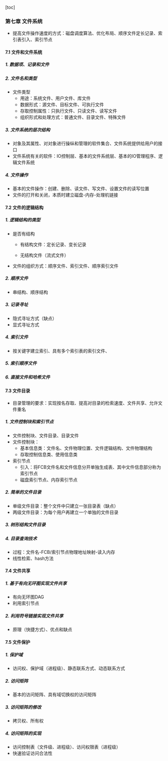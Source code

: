 [toc]

### 第七章 文件系统

* 提高文件操作速度的方式：磁盘调度算法、优化布局、顺序文件定长记录、索引表引入、索引节点

#### 7.1 文件和文件系统

##### 1. 数据项、记录和文件

##### 2. 文件名和类型

* 文件类型
  * 用途：系统文件、用户文件、库文件
  * 数据形式：源文件、目标文件、可执行文件
  * 存取控制属性：只执行文件、只读文件、读写文件
  * 组织形式和处理方式：普通文件、目录文件、特殊文件

##### 3. 文件系统的层次结构

* 对象及其属性、对对象进行操纵和管理的软件集合、文件系统提供给用户的接口
* 文件系统有关的软件：IO控制层、基本的文件系统层、基本的IO管理程序、逻辑文件系统

##### 4. 文件操作

* 基本的文件操作：创建、删除、读文件、写文件、设置文件的读写位置
* 文件的打开和关闭，本质时建立磁盘-内存-处理机链接

#### 7.2 文件的逻辑结构

##### 1. 逻辑结构的类型

* 是否有结构

  * 有结构文件：定长记录、变长记录

  * 无结构文件（流式文件）

* 文件的组织方式：顺序文件、索引文件、顺序索引文件

##### 2. 顺序文件

* 串结构、顺序结构

##### 3. 记录寻址

* 隐式寻址方式（缺点）
* 显式寻址方式

##### 4. 索引文件

* 按关键字建立索引、具有多个索引表的索引文件、

##### 5. 索引顺序文件

##### 6. 直接文件和哈希文件

#### 7.3 文件目录

* 目录管理的要求：实现按名存取、提高对目录的检索速度、文件共享、允许文件重名

##### 1. 文件控制块和索引节点

* 文件控制块、文件目录、目录文件
* 文件控制块：
  * 基本信息类：文件名、文件物理位置、文件逻辑结构、文件物理结构
  * 存取控制信息类、使用信息类
* 索引节点
  * 引入：将FCB文件名和文件信息分开单独生成表、其中文件信息部分称为索引节点
  * 磁盘索引节点、内存索引节点

##### 2. 简单的文件目录

* 单级文件目录：整个文件中只建立一张目录表（缺点）
* 两级文件目录：为每个用户再建立一个单独的文件目录

##### 3. 树形结构文件目录

##### 4. 目录查询技术

* 过程：文件名-FCB/索引节点物理地址映射-读入内存
* 线性检索、hash方法

#### 7.4 文件共享

##### 1. 基于有向无环图实现文件共享

* 有向无环图DAG
* 利用索引节点

##### 2. 利用符号链接实现文件共享

* 原理（快捷方式）、优点和缺点

#### 7.5 文件保护

##### 1. 保护域

- 访问权、保护域（进程级）、静态联系方式、动态联系方式

##### 2. 访问矩阵

* 基本的访问矩阵、具有域切换权的访问矩阵

##### 3. 访问矩阵的修改

- 拷贝权、所有权

##### 4. 访问矩阵的实现

* 访问控制表（文件级、进程级）、访问权限表（进程级）
* 快速验证访问合法性

